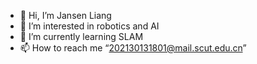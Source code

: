 - 👋 Hi, I’m Jansen Liang
- 👀 I’m interested in robotics and AI
- 🌱 I’m currently learning SLAM
- 📫 How to reach me “202130131801@mail.scut.edu.cn”

<!---
liang-zijian1/liang-zijian1 is a ✨ special ✨ repository because its `README.md` (this file) appears on your GitHub profile.
You can click the Preview link to take a look at your changes.
--->
